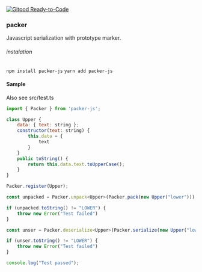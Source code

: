 [![Gitpod Ready-to-Code](https://img.shields.io/badge/Gitpod-Ready--to--Code-blue?logo=gitpod)](https://gitpod.io/#https://github.com/berhalak/packer) 

### packer

Javascript serialization with prototype marker.

###### instalation

``
npm install packer-js
``
``
yarn add packer-js
``


#### Sample

Also see src/test.ts

```javascript
import { Packer } from 'packer-js';

class Upper {
    data: { text: string };
    constructor(text: string) {
        this.data = {
            text
        }
    }
    public toString() {
        return this.data.text.toUpperCase();
    }
}

Packer.register(Upper);

const unpacked = Packer.unpack<Upper>(Packer.pack(new Upper("lower")))

if (unpacked.toString() != "LOWER") {
    throw new Error("Test failed")
}

const unser = Packer.deserialize<Upper>(Packer.serialize(new Upper("lower")))

if (unser.toString() != "LOWER") {
    throw new Error("Test failed")
}

console.log("Test passed");
```
